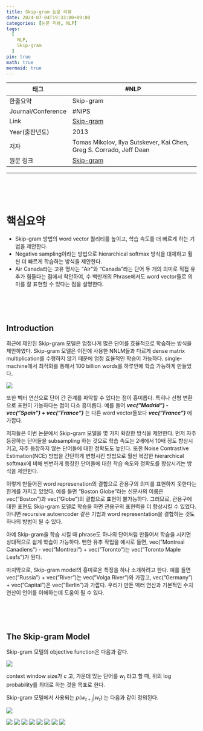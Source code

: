 ```yaml
---
title: Skip-gram 논문 리뷰
date: 2024-07-04T19:33:00+09:00
categories: [논문 리뷰, NLP]
tags:
  [
    NLP,
    Skip-gram 
  ]
pin: true
math: true
mermaid: true
---
```




| 태그                 | #NLP                                                                                                       |
| ------------------ | ---------------------------------------------------------------------------------------------------------- |
| 한줄요약               | Skip-gram                                                                                                  |
| Journal/Conference | #NIPS                                                                                                      |
| Link               | [Skip-gram](https://papers.nips.cc/paper/2013/hash/9aa42b31882ec039965f3c4923ce901b-Abstract.html)         |
| Year(출판년도)         | 2013                                                                                                       |
| 저자                 | Tomas Mikolov, Ilya Sutskever, Kai Chen, Greg S. Corrado, Jeff Dean                                        |
| 원문 링크              | [Skip-gram](https://papers.nips.cc/paper_files/paper/2013/file/9aa42b31882ec039965f3c4923ce901b-Paper.pdf) |

---

<br/>
<br/>
<br/>

# 핵심요약

- Skip-gram 방법의 word vector 퀄리티를 높이고, 학습 속도를 더 빠르게 하는 기법을 제안한다.
- Negative sampling이라는 방법으로 hierarchical softmax 방식을 대체하고 훨씬 더 빠르게 학습하는 방식을 제안한다.
- Air Canada라는 고유 명사는 “Air”와 “Canada”라는 단어 두 개의 의미로 직접 유추가 힘들다는 점에서 착안하여, 수 백만개의 Phrase에서도 word vector들로 의미를 잘 표현할 수 있다는 점을 설명한다.

<br/>
<br/>
<br/>

## Introduction

최근에 제안된 Skip-gram 모델은 엄청나게 많은 단어를 효율적으로 학습하는 방식을 제안하였다. 
Skip-gram 모델은 이전에 사용한 NNLM들과 다르게 dense matrix multiplication를 수행하지 않기 때문에 엄청 효율적인 학습이 가능하다. single-machine에서 최적화를 통해서 100 billion words를 하루안에 학습 가능하게 만들었다.

![](https://tera.dscloud.me:8080/Images/DataBase/논문_Skip-gram/1.png)

또한 벡터 연산으로 단어 간 관계를 파악할 수 있다는 점이 흥미롭다. 특히나 선형 변환으로 표현이 가능하다는 점이 다소 흥미롭다. 예를 들어 ***vec(”Madrid”) - vec(”Spain”) + vec(”France”)*** 는 다른 word vector들보다 ***vec(”France”)*** 에 가깝다.

저자들은 이번 논문에서 Skip-gram 모델을 몇 가지 확장한 방식을 제안한다. 먼저 자주 등장하는 단어들을 subsampling 하는 것으로 학습 속도는 2배에서 10배 정도 향상시키고, 자주 등장하지 않는 단어들에 대한 정확도도 높인다. 또한 Noise Contrastive Estimation(NCE) 방법을 간단하게 변형시킨 방법으로 훨씬 복잡한 hierarchical softmax에 비해 빈번하게 등장한 단어들에 대한 학습 속도와 정확도를 향상시키는 방식을 제안한다.

이렇게 만들어진 word represenation의 결합으로 관용구의 의미를 표현하지 못한다는 한계를 가지고 있었다. 예를 들면 “Boston Globe”라는 신문사의 이름은 vec(”Boston”)과 vec(”Globe”)의 결합으로 표현이 불가능하다. 그러므로, 관용구에 대한 표현도 Skip-gram 모델로 학습을 하면 관용구의 표현력을 더 향상시킬 수 있었다. 아니면 recursive autoencoder 같은 기법과 word representation을 결합하는 것도 하나의 방법이 될 수 있다.

아예 Skip-gram을 학습 시킬 때 phrase도 하나의 단어처럼 만들어서 학습을 시키면 상대적으로 쉽게 학습이 가능하다. 뻔한 유추 작업을 예시로 들면, vec(”Montreal Canadiens”) - vec(”Montreal”) + vec(”Toronto”)는 vec(”Toronto Maple Leafs”)가 된다.

마지막으로, Skip-gram model의 흥미로운 특징을 하나 소개하려고 한다. 예를 들면 vec(”Russia”) + vec(”River”)는 vec(”Volga River”)와 가깝고, vec(”Germany”) + vec(”Capital”)은 vec(”Berlin”)과 가깝다. 우리가 만든 벡터 연산과 기본적인 수치 연산이 언어를 이해하는데 도움이 될 수 있다.

<br/>
<br/>
<br/>

## The Skip-gram Model

Skip-gram 모델의 objective function은 다음과 같다.

![](https://tera.dscloud.me:8080/Images/DataBase/논문_Skip-gram/2.png)

context window size가 $c$ 고, 가운데 있는 단어를 $w_t$ 라고 할 때, 위의 log probability를 최대로 하는 것을 목표로 한다.

Skip-gram 모델에서 사용되는 $p(w_{t+j} \vert w_t)$ 는 다음과 같이 정의된다.

![](https://tera.dscloud.me:8080/Images/DataBase/논문_Skip-gram/3.png)

![](https://tera.dscloud.me:8080/Images/DataBase/논문_Skip-gram/4.png)
![](https://tera.dscloud.me:8080/Images/DataBase/논문_Skip-gram/5.png)
![](https://tera.dscloud.me:8080/Images/DataBase/논문_Skip-gram/6.png)
![](https://tera.dscloud.me:8080/Images/DataBase/논문_Skip-gram/7.png)
![](https://tera.dscloud.me:8080/Images/DataBase/논문_Skip-gram/8.png)
![](https://tera.dscloud.me:8080/Images/DataBase/논문_Skip-gram/9.png)
![](https://tera.dscloud.me:8080/Images/DataBase/논문_Skip-gram/10.png)
![](https://tera.dscloud.me:8080/Images/DataBase/논문_Skip-gram/11.png)



